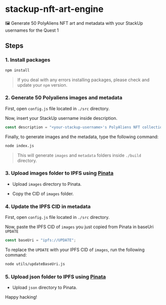 # stackup-nft-art-engine
🖼️ Generate 50 PolyAliens NFT art and metadata with your StackUp usernames for the Quest 1

## Steps

### 1. Install packages

```sh
npm install
```

> If you deal with any errors installing packages, please check and update your `npm` version.

### 2. Generate 50 Polyaliens images and metadata

First, open `config.js` file located in `./src` directory.

Now, insert your StackUp username inside description.

```javascript
const description = "<your-stackup-username>'s PolyAliens NFT collection.";
```

Finally, to generate images and the metadata, type the following command:

```sh
node index.js
```

> This will generate `images` and `metadata` folders inside `./build` directory.

### 3. Upload images folder to IPFS using [Pinata](https://www.pinata.cloud/)

* Upload `images` directory to Pinata.

* Copy the CID of `images` folder.

### 4. Update the IPFS CID in metadata

First, open `config.js` file located in `./src` directory.

Now, paste the IPFS CID of `images` you just copied from Pinata in baseUri `UPDATE`

```javascript
const baseUri = "ipfs://UPDATE";
```

To replace the `UPDATE` with your IPFS CID of `images`, run the following command:

```sh
node utils/updateBaseUri.js
```

### 5. Upload json folder to IPFS using [Pinata](https://www.pinata.cloud/)

* Upload `json` directory to Pinata.


Happy hacking!
